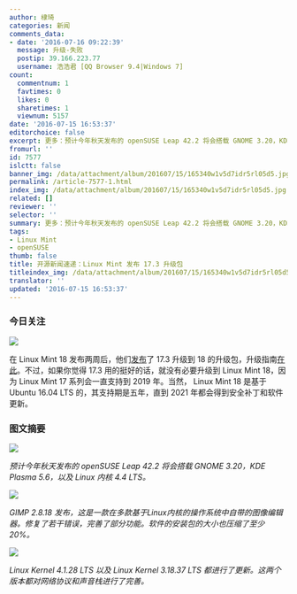 ```yaml
---
author: 棣琦
categories: 新闻
comments_data:
- date: '2016-07-16 09:22:39'
  message: 升级-失败
  postip: 39.166.223.77
  username: 浩浩君 [QQ Browser 9.4|Windows 7]
count:
  commentnum: 1
  favtimes: 0
  likes: 0
  sharetimes: 1
  viewnum: 5157
date: '2016-07-15 16:53:37'
editorchoice: false
excerpt: 更多：预计今年秋天发布的 openSUSE Leap 42.2 将会搭载 GNOME 3.20，KDE Plasma 5.6。
fromurl: ''
id: 7577
islctt: false
banner_img: /data/attachment/album/201607/15/165340w1v5d7idr5rl05d5.jpg
permalink: /article-7577-1.html
index_img: /data/attachment/album/201607/15/165340w1v5d7idr5rl05d5.jpg
related: []
reviewer: ''
selector: ''
summary: 更多：预计今年秋天发布的 openSUSE Leap 42.2 将会搭载 GNOME 3.20，KDE Plasma 5.6。
tags:
- Linux Mint
- openSUSE
thumb: false
title: 开源新闻速递：Linux Mint 发布 17.3 升级包
titleindex_img: /data/attachment/album/201607/15/165340w1v5d7idr5rl05d5.jpg
translator: ''
updated: '2016-07-15 16:53:37'
---
```


### 今日关注


![](/data/attachment/album/201607/15/165340w1v5d7idr5rl05d5.jpg)


在 Linux Mint 18 发布两周后，他们[发布](http://blog.linuxmint.com/?p=3068)了 17.3 升级到 18 的升级包，升级指南[在此](https://community.linuxmint.com/tutorial/view/2316)。不过，如果你觉得 17.3 用的挺好的话，就没有必要升级到 Linux Mint 18，因为 Linux Mint 17 系列会一直支持到 2019 年。当然， Linux Mint 18 是基于 Ubuntu 16.04 LTS 的，其支持期是五年，直到 2021 年都会得到安全补丁和软件更新。


### 图文摘要


![](/data/attachment/album/201607/15/164933cnwxm8x5x8xxirdm.jpg)


*预计今年秋天发布的 openSUSE Leap 42.2 将会搭载 GNOME 3.20，KDE Plasma 5.6，以及 Linux 内核 4.4 LTS。*


![](/data/attachment/album/201607/15/165026nmzabx1wjkcwbawc.jpg)


*GIMP 2.8.18 发布，这是一款在多款基于Linux内核的操作系统中自带的图像编辑器。修复了若干错误，完善了部分功能。软件的安装包的大小也压缩了至少20%。*


![](/data/attachment/album/201607/15/165210r9rc171zj3n7j1lx.jpg)


*Linux Kernel 4.1.28 LTS 以及 Linux Kernel 3.18.37 LTS 都进行了更新。这两个版本都对网络协议和声音栈进行了完善。*